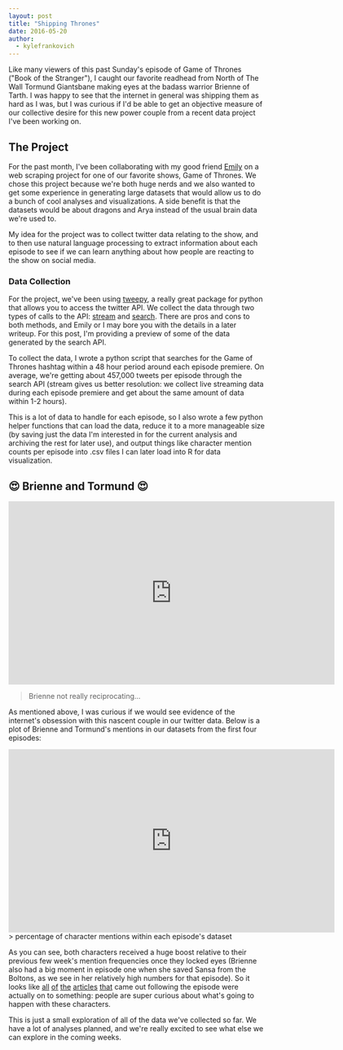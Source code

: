 ```yaml
---
layout: post
title: "Shipping Thrones"
date: 2016-05-20
author:
  - kylefrankovich
---
```

Like many viewers of this past Sunday's episode of Game of Thrones ("Book of the Stranger"), I caught our favorite readhead from North of The Wall Tormund Giantsbane making eyes at the badass warrior Brienne of Tarth. I was happy to see that the internet in general was shipping them as hard as I was, but I was curious if I'd be able to get an objective measure of our collective desire for this new power couple from a recent data project I've been working on.

## **The Project**
For the past month, I've been collaborating with my good friend [Emily](http://davisig.org/members/emilyhalket/) on a web scraping project for one of our favorite shows, Game of Thrones. We chose this project because we're both huge nerds and we also wanted to get some experience in generating large datasets that would allow us to do a bunch of cool analyses and visualizations. A side benefit is that the datasets would be about dragons and Arya instead of the usual brain data we're used to.

My idea for the project was to collect twitter data relating to the show, and to then use natural language processing to extract information about each episode to see if we can learn anything about how people are reacting to the show on social media.

### **Data Collection**
For the project, we've been using [tweepy](https://github.com/tweepy/tweepy), a really great package for python that allows you to access the twitter API. We collect the data through two types of calls to the API: [stream](https://dev.twitter.com/streaming/overview) and [search](https://dev.twitter.com/rest/public/search). There are pros and cons to both methods, and Emily or I may bore you with the details in a later writeup. For this post, I'm providing a preview of some of the data generated by the search API.

To collect the data, I wrote a python script that searches for the Game of Thrones hashtag within a 48 hour period around each episode premiere. On average, we're getting about 457,000 tweets per episode through the search API (stream gives us better resolution: we collect live streaming data during each episode premiere and get about the same amount of data within 1-2 hours).

This is a lot of data to handle for each episode, so I also wrote a few python helper functions that can load the data, reduce it to a more manageable size (by saving just the data I'm interested in for the current analysis and archiving the rest for later use), and output things like character mention counts per episode into .csv files I can later load into R for data visualization.

## 😍 **Brienne and Tormund** 😍

<iframe src='https://gfycat.com/ifr/GlitteringEntireHoiho' frameborder='0' scrolling='no' width='640' height='359.55' allowfullscreen></iframe>

> Brienne not really reciprocating...

As mentioned above, I was curious if we would see evidence of the internet's obsession with this nascent couple in our twitter data. Below is a plot of Brienne and Tormund's mentions in our datasets from the first four episodes:

<iframe width="640" height="359.55" frameborder="0" scrolling="no" src="https://plot.ly/~kyle.frankovich/7.embed?modebar=false&link=false"></iframe>
> percentage of character mentions within each episode's dataset

As you can see, both characters received a huge boost relative to their previous few week's mention frequencies once they locked eyes (Brienne also had a big moment in episode one when she saved Sansa from the Boltons, as we see in her relatively high numbers for that episode). So it looks like [all](http://www.huffingtonpost.com/entry/brianne-and-tormund-romance-game-of-thrones_us_5739cb2ee4b08f96c1839172) [of](http://www.popsugar.com/entertainment/Brienne-Tormund-Romance-Game-Thrones-41333748) [the](http://hellogiggles.com/brienne-tormund-game-of-thrones-shipping/) [articles](https://www.buzzfeed.com/jennaguillaume/sail-this-ship-to-bear-island?utm_term=.akM12M76r#.hyEE5walM) [that](http://www.techinsider.io/game-of-thrones-brienne-tormund-shipping-2016-5) came out following the episode were actually on to something: people are super curious about what's going to happen with these characters.

This is just a small exploration of all of the data we've collected so far. We have a lot of analyses planned, and we're really excited to see what else we can explore in the coming weeks.
